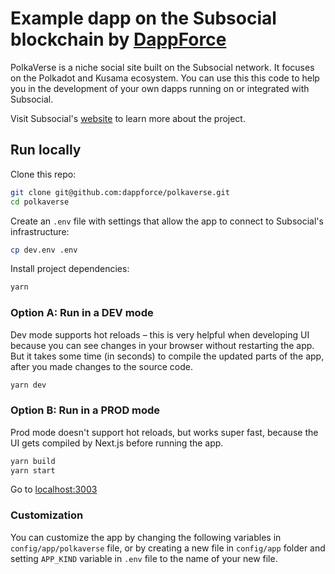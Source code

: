 # Example dapp on the Subsocial blockchain by [DappForce](https://github.com/dappforce)

PolkaVerse is a niche social site built on the Subsocial network. It focuses on the Polkadot and Kusama ecosystem. You can use this this code to help you in the development of your own dapps running on or integrated with Subsocial.

Visit Subsocial's [website](https://subsocial.network) to learn more about the project.

## Run locally

Clone this repo:

```sh
git clone git@github.com:dappforce/polkaverse.git
cd polkaverse
```

Create an `.env` file with settings that allow the app to connect to Subsocial's infrastructure:

```sh
cp dev.env .env
```

Install project dependencies:

```sh
yarn
```

### Option A: Run in a DEV mode

Dev mode supports hot reloads – this is very helpful when developing UI because you can see changes in your browser without restarting the app. But it takes some time (in seconds) to compile the updated parts of the app, after you made changes to the source code.

```sh
yarn dev
```

### Option B: Run in a PROD mode

Prod mode doesn't support hot reloads, but works super fast, because the UI gets compiled by Next.js before running the app.

```sh
yarn build
yarn start
```

Go to [localhost:3003](http://localhost:3003)

### Customization

You can customize the app by changing the following variables in `config/app/polkaverse` file, or by creating a new file in `config/app` folder and setting `APP_KIND` variable in `.env` file to the name of your new file.
